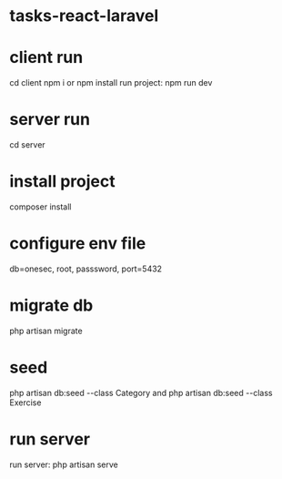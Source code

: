 # tasks-react-laravel

# client run
cd client
npm i or npm install
run project: npm run dev

# server run
cd server
# install project
composer install

# configure env file
db=onesec, root, passsword, port=5432

# migrate db
php artisan migrate

# seed
php artisan db:seed --class Category and php artisan db:seed --class Exercise

# run server
run server: php artisan serve
